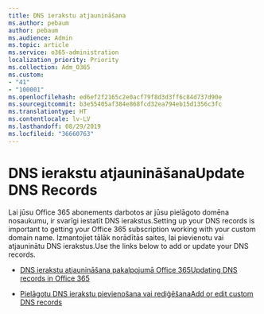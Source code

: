 ```yaml
---
title: DNS ierakstu atjaunināšana
ms.author: pebaum
author: pebaum
ms.audience: Admin
ms.topic: article
ms.service: o365-administration
localization_priority: Priority
ms.collection: Adm_O365
ms.custom:
- "41"
- "100001"
ms.openlocfilehash: ed6ef2f2165c2e0acf79f8d3d3ff6c84d737d90e
ms.sourcegitcommit: b3e55405af384e868fcd32ea794eb15d1356c3fc
ms.translationtype: HT
ms.contentlocale: lv-LV
ms.lasthandoff: 08/29/2019
ms.locfileid: "36660763"
---
```

# <a name="update-dns-records"></a><span data-ttu-id="66b23-102">DNS ierakstu atjaunināšana</span><span class="sxs-lookup"><span data-stu-id="66b23-102">Update DNS Records</span></span>

<span data-ttu-id="66b23-103">Lai jūsu Office 365 abonements darbotos ar jūsu pielāgoto domēna nosaukumu, ir svarīgi iestatīt DNS ierakstus.</span><span class="sxs-lookup"><span data-stu-id="66b23-103">Setting up your DNS records is important to getting your Office 365 subscription working with your custom domain name.</span></span> <span data-ttu-id="66b23-104">Izmantojiet tālāk norādītās saites, lai pievienotu vai atjauninātu DNS ierakstus.</span><span class="sxs-lookup"><span data-stu-id="66b23-104">Use the links below to add or update your DNS records.</span></span>
  
- [<span data-ttu-id="66b23-105">DNS ierakstu atjaunināšana pakalpojumā Office 365</span><span class="sxs-lookup"><span data-stu-id="66b23-105">Updating DNS records in Office 365</span></span>](https://support.office.com/article/B0F3FDCA-8A80-4E8E-9EF3-61E8A2A9AB23)

- [<span data-ttu-id="66b23-106">Pielāgotu DNS ierakstu pievienošana vai rediģēšana</span><span class="sxs-lookup"><span data-stu-id="66b23-106">Add or edit custom DNS records</span></span>](https://support.office.com/article/AF00A516-DD39-4EDA-AF3E-1EAF686C8DC9)
